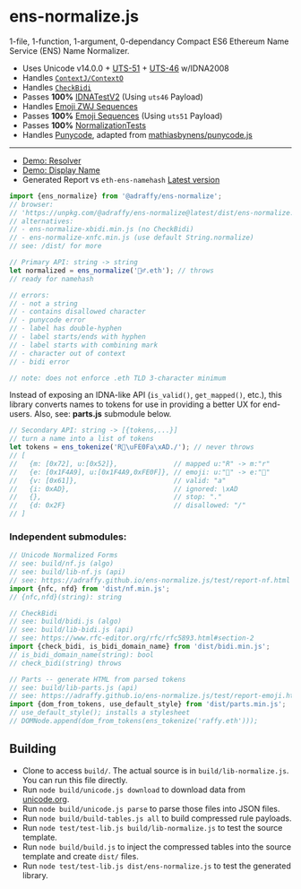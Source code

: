 # ens-normalize.js
1-file, 1-function, 1-argument, 0-dependancy Compact ES6 Ethereum Name Service (ENS) Name Normalizer.

* Uses Unicode v14.0.0 + [UTS-51](https://unicode.org/reports/tr51/) + [UTS-46](https://unicode.org/reports/tr46/) w/IDNA2008
* Handles [`ContextJ/ContextO`](https://github.com/adraffy/ens-normalize.js/blob/main/build/context.js)
* Handles [`CheckBidi`](https://github.com/adraffy/ens-normalize.js/blob/main/build/bidi.js)
* Passes **100%** [IDNATestV2](https://adraffy.github.io/ens-normalize.js/test/report-idna.html) (Using `uts46` Payload)
* Handles [Emoji ZWJ Sequences](https://unicode.org/emoji/charts/emoji-zwj-sequences.html)
* Passes **100%** [Emoji Sequences](https://adraffy.github.io/ens-normalize.js/test/report-emoji.html) (Using `uts51` Payload)
* Passes **100%** [NormalizationTests](https://adraffy.github.io/ens-normalize.js/test/report-nf.html)
* Handles [Punycode](https://datatracker.ietf.org/doc/html/rfc3492), adapted from [mathiasbynens/punycode.js](https://github.com/mathiasbynens/punycode.js)
---
* [Demo: Resolver](https://adraffy.github.io/ens-normalize.js/test/resolver.html) 
* [Demo: Display Name](https://adraffy.github.io/ens-normalize.js/test/display.html)
* Generated Report vs `eth-ens-namehash` [Latest version](https://adraffy.github.io/ens-normalize.js/test/output/ens-adraffy-1.3.14.html)

```Javascript
import {ens_normalize} from '@adraffy/ens-normalize';
// browser: 
// 'https://unpkg.com/@adraffy/ens-normalize@latest/dist/ens-normalize.min.js'
// alternatives:
// - ens-normalize-xbidi.min.js (no CheckBidi)
// - ens-normalize-xnfc.min.js (use default String.normalize)
// see: /dist/ for more

// Primary API: string -> string
let normalized = ens_normalize('🚴‍♂️.eth'); // throws 
// ready for namehash

// errors:
// - not a string
// - contains disallowed character
// - punycode error
// - label has double-hyphen
// - label starts/ends with hyphen
// - label starts with combining mark
// - character out of context
// - bidi error

// note: does not enforce .eth TLD 3-character minimum
```
Instead of exposing an IDNA-like API (`is_valid()`, `get_mapped()`, etc.), this library converts names to tokens for use in providing a better UX for end-users.  Also, see: <b>parts.js</b> submodule below.
```JavaScript
// Secondary API: string -> [{tokens,...}]
// turn a name into a list of tokens
let tokens = ens_tokenize('R💩\uFE0Fa\xAD./'); // never throws
// [
//   {m: [0x72], u:[0x52]},              // mapped u:"R" -> m:"r"
//   {e: [0x1F4A9], u:[0x1F4A9,0xFE0F]}, // emoji: u:"💩" -> e:"💩"
//   {v: [0x61]},                        // valid: "a"
//   {i: 0xAD},                          // ignored: \xAD
//   {},                                 // stop: "."
//   {d: 0x2F}                           // disallowed: "/"
// ]
```
### Independent submodules:
```Javascript
// Unicode Normalized Forms
// see: build/nf.js (algo)
// see: build/lib-nf.js (api)
// see: https://adraffy.github.io/ens-normalize.js/test/report-nf.html
import {nfc, nfd} from 'dist/nf.min.js';
// {nfc,nfd}(string): string

// CheckBidi 
// see: build/bidi.js (algo)
// see: build/lib-bidi.js (api)
// see: https://www.rfc-editor.org/rfc/rfc5893.html#section-2
import {check_bidi, is_bidi_domain_name} from 'dist/bidi.min.js';
// is_bidi_domain_name(string): bool
// check_bidi(string) throws

// Parts -- generate HTML from parsed tokens
// see: build/lib-parts.js (api)
// see: https://adraffy.github.io/ens-normalize.js/test/report-emoji.html
import {dom_from_tokens, use_default_style} from 'dist/parts.min.js';
// use_default_style(); installs a stylesheet
// DOMNode.append(dom_from_tokens(ens_tokenize('raffy.eth')));
```

## Building

* Clone to access `build/`.  The actual source is in `build/lib-normalize.js`.  You can run this file directly.
* Run `node build/unicode.js download` to download data from [unicode.org](https://www.unicode.org/Public/).
* Run `node build/unicode.js parse` to parse those files into JSON files.
* Run `node build/build-tables.js all` to build compressed rule payloads.
* Run `node test/test-lib.js build/lib-normalize.js` to test the source template.
* Run `node build/build.js` to inject the compressed tables into the source template and create `dist/` files.
* Run `node test/test-lib.js dist/ens-normalize.js` to test the generated library.